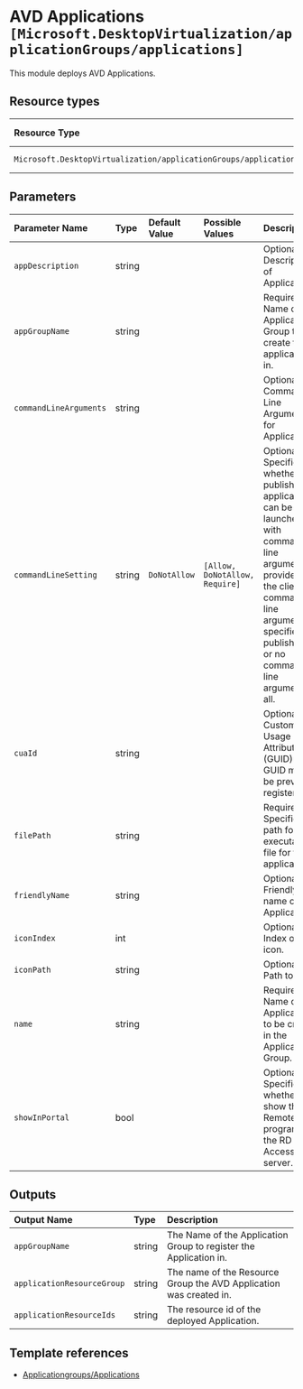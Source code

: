# AVD Applications  `[Microsoft.DesktopVirtualization/applicationGroups/applications]`

This module deploys AVD Applications.

## Resource types

| Resource Type | Api Version |
| :-- | :-- |
| `Microsoft.DesktopVirtualization/applicationGroups/applications` | 2021-07-12 |

## Parameters

| Parameter Name | Type | Default Value | Possible Values | Description |
| :-- | :-- | :-- | :-- | :-- |
| `appDescription` | string |  |  | Optional. Description of Application.. |
| `appGroupName` | string |  |  | Required. Name of the Application Group to create the application(s) in. |
| `commandLineArguments` | string |  |  | Optional. Command Line Arguments for Application. |
| `commandLineSetting` | string | `DoNotAllow` | `[Allow, DoNotAllow, Require]` | Optional. Specifies whether this published application can be launched with command line arguments provided by the client, command line arguments specified at publish time, or no command line arguments at all. |
| `cuaId` | string |  |  | Optional. Customer Usage Attribution id (GUID). This GUID must be previously registered |
| `filePath` | string |  |  | Required. Specifies a path for the executable file for the application. |
| `friendlyName` | string |  |  | Optional. Friendly name of Application.. |
| `iconIndex` | int |  |  | Optional. Index of the icon. |
| `iconPath` | string |  |  | Optional. Path to icon. |
| `name` | string |  |  | Required. Name of the Application to be created in the Application Group. |
| `showInPortal` | bool |  |  | Optional. Specifies whether to show the RemoteApp program in the RD Web Access server. |

## Outputs

| Output Name | Type | Description |
| :-- | :-- | :-- |
| `appGroupName` | string | The Name of the Application Group to register the Application in. |
| `applicationResourceGroup` | string | The name of the Resource Group the AVD Application was created in. |
| `applicationResourceIds` | string | The resource id of the deployed Application. |

## Template references

- [Applicationgroups/Applications](https://docs.microsoft.com/en-us/azure/templates/Microsoft.DesktopVirtualization/2021-07-12/applicationGroups/applications)
